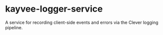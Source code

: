 # kayvee-logger-service
A service for recording client-side events and errors via the Clever logging pipeline.
